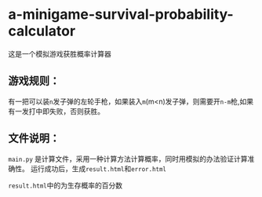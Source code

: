# a-minigame-survival-probability-calculator
这是一个模拟游戏获胜概率计算器
## 游戏规则：
有一把可以装`n`发子弹的左轮手枪，如果装入`m`(m<n)发子弹，则需要开`n-m`枪,如果有一发打中即失败，否则获胜。
## 文件说明：
`main.py` 是计算文件，采用一种计算方法计算概率，同时用模拟的办法验证计算准确性。
运行成功后，生成`result.html`和`error.html`  

`result.html`中的为生存概率的百分数

